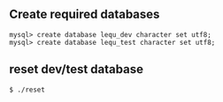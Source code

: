## Create required databases

    mysql> create database lequ_dev character set utf8;
    mysql> create database lequ_test character set utf8;

## reset dev/test database
    
    $ ./reset